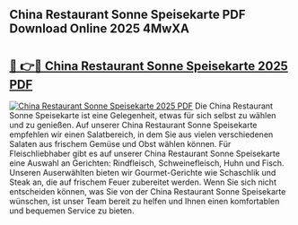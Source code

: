 ## China Restaurant Sonne Speisekarte PDF Download Online 2025 4MwXA

# <h2><a href="http://gcb54u.nevu.top/?p=China+Restaurant+Sonne+Speisekarte">🔗 👉🔴 China Restaurant Sonne Speisekarte 2025 PDF</a></h2>

[![China Restaurant Sonne Speisekarte 2025 PDF](https://i.imgur.com/dBaPXMq.png)](http://gcb54u.nevu.top/?p=China+Restaurant+Sonne+Speisekarte)
Die China Restaurant Sonne Speisekarte ist eine Gelegenheit, etwas für sich selbst zu wählen und zu genießen. Auf unserer China Restaurant Sonne Speisekarte empfehlen wir einen Salatbereich, in dem Sie aus vielen verschiedenen Salaten aus frischem Gemüse und Obst wählen können. Für Fleischliebhaber gibt es auf unserer China Restaurant Sonne Speisekarte eine Auswahl an Gerichten: Rindfleisch, Schweinefleisch, Huhn und Fisch. Unseren Auserwählten bieten wir Gourmet-Gerichte wie Schaschlik und Steak an, die auf frischem Feuer zubereitet werden. Wenn Sie sich nicht entscheiden können, was Sie von der China Restaurant Sonne Speisekarte wünschen, ist unser Team bereit zu helfen und Ihnen einen komfortablen und bequemen Service zu bieten.
